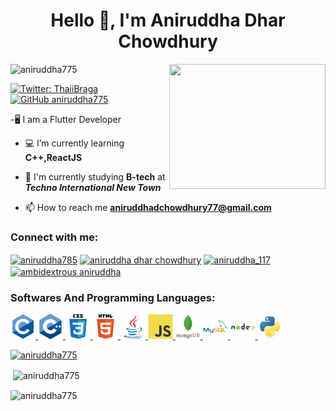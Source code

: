 <h1 align="center">Hello 👋, I'm Aniruddha Dhar Chowdhury</h1>

<img align="right" src="https://c.tenor.com/Bpv9wTLKMskAAAAC/computer-nerds.gif" width="250" height="200" />  

<p align="left"> <img src="https://komarev.com/ghpvc/?username=aniruddha775&label=Profile%20views&color=0e75b6&style=flat" alt="aniruddha775" /> </p>

 [![Twitter: ThaiiBraga](https://img.shields.io/twitter/follow/Aniruddha785?style=social)](https://twitter.com/Aniruddha785) [![GitHub aniruddha775](https://img.shields.io/github/followers/aniruddha775?label=follow&style=social)](https://github.com/aniruddha775)  

-🖥️ I am a Flutter Developer

- 💻 I’m currently learning **C++,ReactJS**

- 🏫 I'm currently studying **B-tech** at ***Techno International New Town***

- 📫 How to reach me **aniruddhadchowdhury77@gmail.com**

<h3 align="left">Connect with me:</h3>
<p align="left">
<a href="https://twitter.com/aniruddha785" target="blank"><img align="center" src="https://raw.githubusercontent.com/rahuldkjain/github-profile-readme-generator/master/src/images/icons/Social/twitter.svg" alt="aniruddha785" height="30" width="40" /></a>
<a href="https://linkedin.com/in/aniruddha dhar chowdhury" target="blank"><img align="center" src="https://raw.githubusercontent.com/rahuldkjain/github-profile-readme-generator/master/src/images/icons/Social/linked-in-alt.svg" alt="aniruddha dhar chowdhury" height="30" width="40" /></a>
<a href="https://instagram.com/aniruddha_117" target="blank"><img align="center" src="https://raw.githubusercontent.com/rahuldkjain/github-profile-readme-generator/master/src/images/icons/Social/instagram.svg" alt="aniruddha_117" height="30" width="40" /></a>
 <a href="https://fb.com/ambidextrous aniruddha" target="blank"><img align="center" src="https://raw.githubusercontent.com/rahuldkjain/github-profile-readme-generator/master/src/images/icons/Social/facebook.svg" alt="ambidextrous aniruddha" height="30" width="40" /></a>
</p>

<h3 align="left">Softwares And Programming Languages:</h3>
<p align="left"> <a href="https://www.cprogramming.com/" target="_blank"> <img src="https://raw.githubusercontent.com/devicons/devicon/master/icons/c/c-original.svg" alt="c" width="40" height="40"/> </a> <a href="https://www.w3schools.com/cpp/" target="_blank"> <img src="https://raw.githubusercontent.com/devicons/devicon/master/icons/cplusplus/cplusplus-original.svg" alt="cplusplus" width="40" height="40"/> </a> <a href="https://www.w3schools.com/css/" target="_blank"> <img src="https://raw.githubusercontent.com/devicons/devicon/master/icons/css3/css3-original-wordmark.svg" alt="css3" width="40" height="40"/> </a> <a href="https://www.w3.org/html/" target="_blank"> <img src="https://raw.githubusercontent.com/devicons/devicon/master/icons/html5/html5-original-wordmark.svg" alt="html5" width="40" height="40"/> <img src="https://raw.githubusercontent.com/devicons/devicon/master/icons/java/java-original.svg" alt="java" width="40" height="40"/> </a> <a href="https://developer.mozilla.org/en-US/docs/Web/JavaScript" target="_blank"> <img src="https://raw.githubusercontent.com/devicons/devicon/master/icons/javascript/javascript-original.svg" alt="javascript" width="40" height="40"/> </a> <a href="https://www.mongodb.com/" target="_blank"> <img src="https://raw.githubusercontent.com/devicons/devicon/master/icons/mongodb/mongodb-original-wordmark.svg" alt="mongodb" width="40" height="40"/> </a> <a href="https://www.mysql.com/" target="_blank"> <img src="https://raw.githubusercontent.com/devicons/devicon/master/icons/mysql/mysql-original-wordmark.svg" alt="mysql" width="40" height="40"/> </a> <a href="https://nodejs.org" target="_blank"> <img src="https://raw.githubusercontent.com/devicons/devicon/master/icons/nodejs/nodejs-original-wordmark.svg" alt="nodejs" width="40" height="40"/> </a> <a href="https://www.python.org" target="_blank"> <img src="https://raw.githubusercontent.com/devicons/devicon/master/icons/python/python-original.svg" alt="python" width="40" height="40"/> </a> </p>

<p align="left"> <a href="https://github.com/ryo-ma/github-profile-trophy"><img src="https://github-profile-trophy.vercel.app/?username=aniruddha775" alt="aniruddha775" /></a> </p>


<p>&nbsp;<img align="center" src="https://github-readme-stats.vercel.app/api?username=aniruddha775&show_icons=true&locale=en" alt="aniruddha775" /></p>

<p><img align="center" src="https://github-readme-streak-stats.herokuapp.com/?user=aniruddha775&" alt="aniruddha775" /></p>

